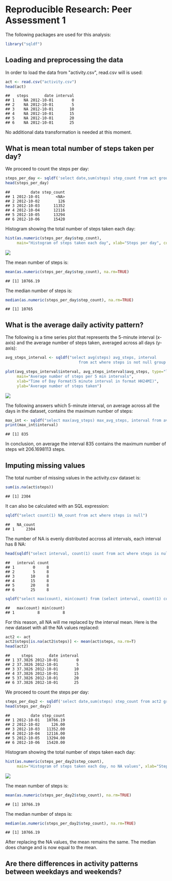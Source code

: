 # Reproducible Research: Peer Assessment 1

The following packages are used for this analysis:


```r
library("sqldf")
```

## Loading and preprocessing the data

In order to load the data from "activity.csv", read.csv will is used:


```r
act <- read.csv("activity.csv")
head(act)
```

```
##   steps       date interval
## 1    NA 2012-10-01        0
## 2    NA 2012-10-01        5
## 3    NA 2012-10-01       10
## 4    NA 2012-10-01       15
## 5    NA 2012-10-01       20
## 6    NA 2012-10-01       25
```

No additional data transformation is needed at this moment.

## What is mean total number of steps taken per day?

We proceed to count the steps per day:


```r
steps_per_day <- sqldf('select date,sum(steps) step_count from act group by date order by date')
head(steps_per_day)
```

```
##         date step_count
## 1 2012-10-01       <NA>
## 2 2012-10-02        126
## 3 2012-10-03      11352
## 4 2012-10-04      12116
## 5 2012-10-05      13294
## 6 2012-10-06      15420
```

Histogram showing the total number of steps taken each day:


```r
hist(as.numeric(steps_per_day$step_count), 
     main="Histogram of steps taken each day", xlab="Steps per day", col="red", breaks=30)
```

![](PA1_template_files/figure-html/unnamed-chunk-4-1.png) 

The mean number of steps is:


```r
mean(as.numeric(steps_per_day$step_count), na.rm=TRUE)
```

```
## [1] 10766.19
```

The median number of steps is:


```r
median(as.numeric(steps_per_day$step_count), na.rm=TRUE)
```

```
## [1] 10765
```

## What is the average daily activity pattern?

The following is a time series plot that represents the 5-minute interval (x-axis) and the average number of steps taken, averaged across all days (y-axis):


```r
avg_steps_interval <- sqldf("select avg(steps) avg_steps, interval 
                                from act where steps is not null group by interval order by interval")

plot(avg_steps_interval$interval, avg_steps_interval$avg_steps, type="l", 
     main="Average number of steps per 5 min intervals", 
     xlab="Time of Day Format(5 minute interval in format HH24MI)", 
     ylab="Average number of steps taken")
```

![](PA1_template_files/figure-html/unnamed-chunk-7-1.png) 

The following answers which 5-minute interval, on average across all the days in the dataset, contains the maximum number of steps:


```r
max_int <- sqldf("select max(avg_steps) max_avg_steps, interval from avg_steps_interval")
print(max_int$interval)
```

```
## [1] 835
```

In conclusion, on average the interval 835 contains the maximum number of steps wit 206.1698113 steps.

## Imputing missing values

The total number of missing values in the activity.csv dataset is:


```r
sum(is.na(act$steps))
```

```
## [1] 2304
```

It can also be calculated with an SQL expression:


```r
sqldf("select count(1) NA_count from act where steps is null")
```

```
##   NA_count
## 1     2304
```

The number of NA is evenly distributed accross all intervals, each interval has 8 NA:

```r
head(sqldf("select interval, count(1) count from act where steps is null group by interval order by 2 desc"))
```

```
##   interval count
## 1        0     8
## 2        5     8
## 3       10     8
## 4       15     8
## 5       20     8
## 6       25     8
```

```r
sqldf("select max(count), min(count) from (select interval, count(1) count from act where steps is null group by interval)")
```

```
##   max(count) min(count)
## 1          8          8
```

For this reason, all NA will me replaced by the interval mean. Here is the new dataset with all the NA values replaced:

```r
act2 <- act
act2$steps[is.na(act2$steps)] <- mean(act$steps, na.rm=T)
head(act2)
```

```
##     steps       date interval
## 1 37.3826 2012-10-01        0
## 2 37.3826 2012-10-01        5
## 3 37.3826 2012-10-01       10
## 4 37.3826 2012-10-01       15
## 5 37.3826 2012-10-01       20
## 6 37.3826 2012-10-01       25
```

We proceed to count the steps per day:


```r
steps_per_day2 <- sqldf('select date,sum(steps) step_count from act2 group by date order by date')
head(steps_per_day2)
```

```
##         date step_count
## 1 2012-10-01   10766.19
## 2 2012-10-02     126.00
## 3 2012-10-03   11352.00
## 4 2012-10-04   12116.00
## 5 2012-10-05   13294.00
## 6 2012-10-06   15420.00
```

Histogram showing the total number of steps taken each day:


```r
hist(as.numeric(steps_per_day2$step_count), 
     main="Histogram of steps taken each day, no NA values", xlab="Steps per day", col="blue", breaks=30)
```

![](PA1_template_files/figure-html/unnamed-chunk-14-1.png) 

The mean number of steps is:


```r
mean(as.numeric(steps_per_day2$step_count), na.rm=TRUE)
```

```
## [1] 10766.19
```

The median number of steps is:


```r
median(as.numeric(steps_per_day2$step_count), na.rm=TRUE)
```

```
## [1] 10766.19
```

After replacing the NA values, the mean remains the same. The median does change and is now equal to the mean.


## Are there differences in activity patterns between weekdays and weekends?
